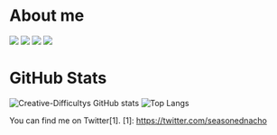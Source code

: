 # About me
![](https://img.shields.io/badge/OS-MacOS-informational?style=flat&logo=apple&logoColor=white&color=2bbc8a)
![](https://img.shields.io/badge/Interests-Java,%20Javascript,%20Python-informational?style=flat&logoColor=white&color=2bbc8a)
![](https://img.shields.io/badge/Java%20IDE-IntelliJ%20Idea-informational?style=flat&logo=IntelliJ%20Idea&logoColor=white&color=2bbc8a)
![](https://img.shields.io/badge/Python%20IDE-VS%20Code-informational?style=flat&logo=Visual%20Studio%20Code&logoColor=white&color=2bbc8a)


<!-- Actual text -->
# GitHub Stats
![Creative-Difficultys GitHub stats](https://github-readme-stats.vercel.app/api?username=Creative-Difficulty&show_icons=true)
![Top Langs](https://github-readme-stats.vercel.app/api/top-langs/?username=Creative-Difficulty&layout=compact)





<!-- Icons -->




<!-- Links to your social media accounts -->
You can find me on Twitter[1].
[1]: https://twitter.com/seasonednacho

<!---
Creative-Difficulty/Creative-Difficulty is a ✨ special ✨ repository because its `README.md` (this file) appears on your GitHub profile.
You can click the Preview link to take a look at your changes.
--->
